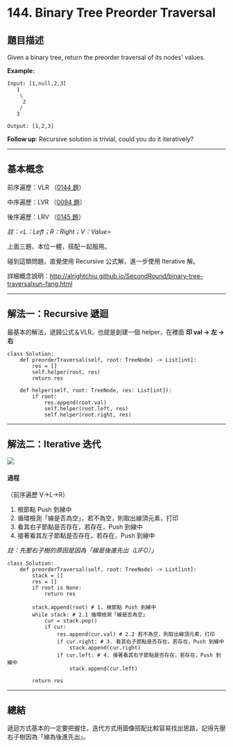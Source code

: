# 144. Binary Tree Preorder Traversal

## 題目描述

Given a binary tree, return the preorder traversal of its nodes' values.

**Example:**

```
Input: [1,null,2,3]
   1
    \
     2
    /
   3

Output: [1,2,3]
```

**Follow up**: Recursive solution is trivial, could you do it iteratively?

---

## 基本概念

前序遍歷：VLR （[0144 題](https://github.com/sunnyleeyun/LeetCodeNotes/blob/master/0144-Binary-Tree-Preorder-Traversal.md)）

中序遍歷：LVR （[0094 題](https://github.com/sunnyleeyun/LeetCodeNotes/blob/master/0094-Binary-Tree-Inorder-Traversal.md)）

後序遍歷：LRV （[0145 題](https://github.com/sunnyleeyun/LeetCodeNotes/blob/master/0145-Binary-Tree-Postorder-Traversal.md)）

*註：<L：Left；R：Right；V：Value>*

上面三題，本位一體，搭配一起服用。

碰到這類問題，直覺使用 Recursive 公式解，進一步使用 Iterative 解。

詳細概念說明：http://alrightchiu.github.io/SecondRound/binary-tree-traversalxun-fang.html

---

## 解法一：Recursive 遞迴

最基本的解法，遞歸公式＆VLR，也就是創建一個 helper，在裡面 **印 val -> 左 -> 右**

```
class Solution:
    def preorderTraversal(self, root: TreeNode) -> List[int]:
        res = []
        self.helper(root, res)
        return res
        
    def helper(self, root: TreeNode, res: List[int]):
        if root:
            res.append(root.val)
            self.helper(root.left, res)
            self.helper(root.right, res)
```

---

## 解法二：Iterative 迭代


![](https://github.com/MisterBooo/LeetCodeAnimation/raw/master/0144-Binary-Tree-Preorder-Traversal/Animation/Animation.gif)

#### 過程
（前序遍歷 V->L->R）

1. 根節點 Push 到線中
2. 循環檢測「線是否為空」，若不為空，則取出線頂元素，打印
3. 看其右子節點是否存在，若存在，Push 到線中
4. 接著看其左子節點是否存在，若存在，Push 到線中

*註：先壓右子樹的原因是因為「線是後進先出（LIFO）」*


```
class Solution:
    def preorderTraversal(self, root: TreeNode) -> List[int]:
        stack = []
        res = []
        if root is None:
            return res
        
        stack.append(root) # 1. 根節點 Push 到線中
        while stack: # 2.1 循環檢測「線是否為空」
            cur = stack.pop() 
            if cur:
                res.append(cur.val) # 2.2 若不為空，則取出線頂元素，打印
                if cur.right: # 3. 看其右子節點是否存在，若存在，Push 到線中
                    stack.append(cur.right)
                if cur.left: # 4. 接著看其右子節點是否存在，若存在，Push 到線中
                    stack.append(cur.left)
        
        return res
```

---

## 總結

遞迴方式基本的一定要把握住，迭代方式用圖像搭配比較容易找出思路，記得先壓右子樹因為「線為後進先出」。

